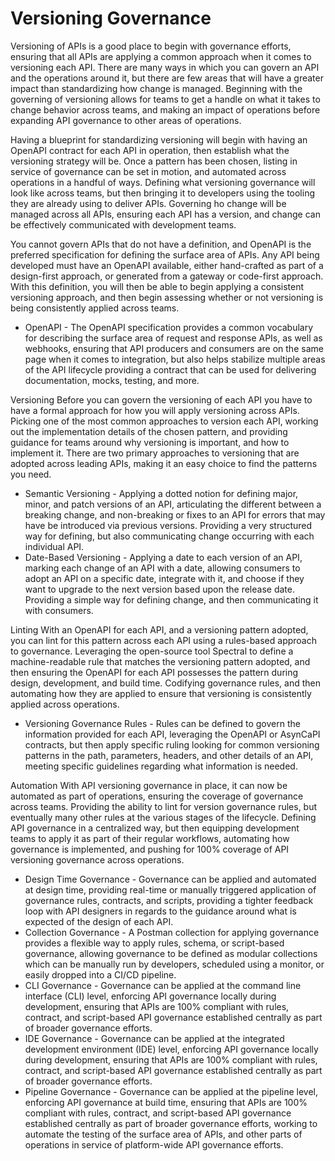 # Versioning Governance
Versioning of APIs is a good place to begin with governance efforts, ensuring that all APIs are applying a common approach when it comes to versioning each API. There are many ways in which you can govern an API and the operations around it, but there are few areas that will have a greater impact than standardizing how change is managed. Beginning with the governing of versioning allows for teams to get a handle on what it takes to change behavior across teams, and making an impact of operations before expanding API governance to other areas of operations.

Having a blueprint for standardizing versioning will begin with having an OpenAPI contract for each API in operation, then establish what the versioning strategy will be. Once a pattern has been chosen, listing in service of governance can be set in motion, and automated across operations in a handful of ways. Defining what versioning governance will look like across teams, but then bringing it to developers using the tooling they are already using to deliver APIs. Governing ho change will be managed across all APIs, ensuring each API has a version, and change can be effectively communicated with development teams.

You cannot govern APIs that do not have a definition, and OpenAPI is the preferred specification for defining the surface area of APIs. Any API being developed must have an OpenAPI available, either hand-crafted as part of a design-first approach, or generated from a gateway or code-first approach. With this definition, you will then be able to begin applying a consistent versioning approach, and then begin assessing whether or not versioning is being consistently applied across teams.

- OpenAPI - The OpenAPI specification provides a common vocabulary for describing the surface area of request and response APIs, as well as webhooks, ensuring that API producers and consumers are on the same page when it comes to integration, but also helps stabilize multiple areas of the API lifecycle providing a contract that can be used for delivering documentation, mocks, testing, and more.

Versioning
Before you can govern the versioning of each API you have to have a formal approach for how you will apply versioning across APIs. Picking one of the most common approaches to version each API, working out the implementation details of the chosen pattern, and providing guidance for teams around why versioning is important, and how to implement it. There are two primary approaches to versioning that are adopted across leading APIs, making it an easy choice to find the patterns you need.

- Semantic Versioning - Applying a dotted notion for defining major, minor, and patch versions of an API, articulating the different between a breaking change, and non-breaking or fixes to an API for errors that may have be introduced via previous versions. Providing a very structured way for defining, but also communicating change occurring with each individual API.
- Date-Based Versioning - Applying a date to each version of an API, marking each change of an API with a date, allowing consumers to adopt an API on a specific date, integrate with it, and choose if they want to upgrade to the next version based upon the release date. Providing a simple way for defining change, and then communicating it with consumers.

Linting
With an OpenAPI for each API, and a versioning pattern adopted, you can lint for this pattern across each API using a rules-based approach to governance. Leveraging the open-source tool Spectral to define a machine-readable rule that matches the versioning pattern adopted, and then ensuring the OpenAPI for each API possesses the pattern during design, development, and build time. Codifying governance rules, and then automating how they are applied to ensure that versioning is consistently applied across operations.

- Versioning Governance Rules - Rules can be defined to govern the information provided for each API, leveraging the OpenAPI or AsynCaPI contracts, but then apply specific ruling looking for common versioning patterns in the path, parameters, headers, and other details of an API, meeting specific guidelines regarding what information is needed.

Automation
With API versioning governance in place, it can now be automated as part of operations, ensuring the coverage of governance across teams. Providing the ability to lint for version governance rules, but eventually many other rules at the various stages of the lifecycle. Defining API governance in a centralized way, but then equipping development teams to apply it as part of their regular workflows, automating how governance is implemented, and pushing for 100% coverage of API versioning governance across operations.

- Design Time Governance - Governance can be applied and automated at design time, providing real-time or manually triggered application of governance rules, contracts, and scripts, providing a tighter feedback loop with API designers in regards to the guidance around what is expected of the design of each API.
- Collection Governance - A Postman collection for applying governance provides a flexible way to apply rules, schema, or script-based governance, allowing governance to be defined as modular collections which can be manually run by developers, scheduled using a monitor, or easily dropped into a CI/CD pipeline.
- CLI Governance - Governance can be applied at the command line interface (CLI) level, enforcing API governance locally during development, ensuring that APIs are 100% compliant with rules, contract, and script-based API governance established centrally as part of broader governance efforts.
- IDE Governance - Governance can be applied at the integrated development environment (IDE) level, enforcing API governance locally during development, ensuring that APIs are 100% compliant with rules, contract, and script-based API governance established centrally as part of broader governance efforts.
- Pipeline Governance - Governance can be applied at the pipeline level, enforcing API governance at build time, ensuring that APIs are 100% compliant with rules, contract, and script-based API governance established centrally as part of broader governance efforts, working to automate the testing of the surface area of APIs, and other parts of operations in service of platform-wide API governance efforts.

